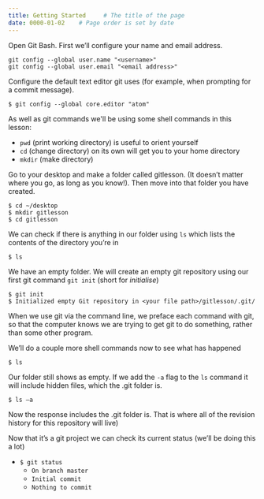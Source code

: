 ```yaml
---
title: Getting Started     # The title of the page
date: 0000-01-02    # Page order is set by date
---
```


Open Git Bash.
First we’ll configure your name and email address.
```console
git config --global user.name "<username>"
git config --global user.email "<email address>"
```

Configure the default text editor git uses (for example, when prompting for a commit message).
```
$ git config --global core.editor "atom"
```

As well as git commands we'll be using some shell commands in this lesson:
* `pwd` (print working directory) is useful to orient yourself
* `cd` (change directory) on its own will get you to your home directory
* `mkdir` (make directory)

Go to your desktop and make a folder called gitlesson. (It doesn’t matter where you go, as long as you know!). Then move into that folder you have created.
```
$ cd ~/desktop
$ mkdir gitlesson
$ cd gitlesson
```

We can check if there is anything in our folder using `ls` which lists the contents of the directory you’re in
```
$ ls
```

We have an empty folder.  We will create an empty git repository using our first git command `git init` (short for _initialise_)
```
$ git init
$ Initialized empty Git repository in <your file path>/gitlesson/.git/
```

When we use git via the command line, we preface each command with git, so that the computer knows we are trying to get git to do something, rather than some other program.

We’ll do a couple more shell commands now to see what has happened

```
$ ls 			
```
Our folder still shows as empty. If we add the `-a` flag to the `ls` command it will include hidden files, which the .git folder is.
```bash
$ ls –a
```
Now the response includes the .git folder is. That is where all of the revision history for this repository will live)

Now that it’s a git project we can check its current status (we’ll be doing this a lot)
* `$ git status`
  * `On branch master`
  * `Initial commit`
  * `Nothing to commit` 
